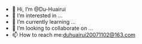 - 👋 Hi, I’m @Du-Huairui
- 👀 I’m interested in ...
- 🌱 I’m currently learning ...
- 💞️ I’m looking to collaborate on ...
- 📫 How to reach me:duhuairui20071102@163.com

<!---
Du-Huairui/Du-Huairui is a ✨ special ✨ repository because its `README.md` (this file) appears on your GitHub profile.
You can click the Preview link to take a look at your changes.
--->
